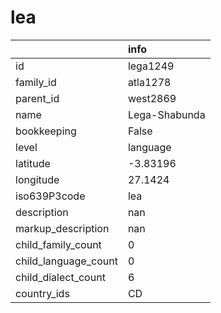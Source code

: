 # lea
|                      | info          |
|:---------------------|:--------------|
| id                   | lega1249      |
| family_id            | atla1278      |
| parent_id            | west2869      |
| name                 | Lega-Shabunda |
| bookkeeping          | False         |
| level                | language      |
| latitude             | -3.83196      |
| longitude            | 27.1424       |
| iso639P3code         | lea           |
| description          | nan           |
| markup_description   | nan           |
| child_family_count   | 0             |
| child_language_count | 0             |
| child_dialect_count  | 6             |
| country_ids          | CD            |